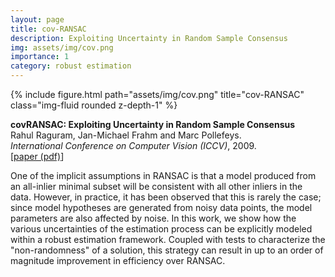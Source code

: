 ```yaml
---
layout: page
title: cov-RANSAC
description: Exploiting Uncertainty in Random Sample Consensus
img: assets/img/cov.png
importance: 1
category: robust estimation
---
```


<div class="row">
    <div class="col-sm mt-3 mt-md-0">
        {% include figure.html path="assets/img/cov.png" title="cov-RANSAC" class="img-fluid rounded z-depth-1" %}
    </div>
</div>

<b>covRANSAC: Exploiting Uncertainty in Random Sample Consensus</b><br>
Rahul Raguram, Jan-Michael Frahm and Marc Pollefeys.<br>
<i>International Conference on Computer Vision (ICCV)</i>, 2009.<br>
[<a href="https://rahulraguram.com/assets/pdf/RaguramICCV09.pdf">paper (pdf)</a>] 

One of the implicit assumptions in RANSAC is that a model produced from an all-inlier minimal subset will be consistent with all other inliers in the data. However, in practice, it has been observed that this is rarely the case; since model hypotheses are generated from noisy data points, the model parameters are also affected by noise. In this work, we show how the various uncertainties of the estimation process can be explicitly modeled within a robust estimation framework. Coupled with tests to characterize the "non-randomness" of a solution, this strategy can result in up to an order of magnitude improvement in efficiency over RANSAC. 


